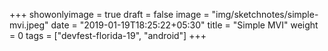 +++
showonlyimage = true
draft = false
image = "img/sketchnotes/simple-mvi.jpeg"
date = "2019-01-19T18:25:22+05:30"
title = "Simple MVI"
weight = 0
tags = ["devfest-florida-19", "android"]
+++


